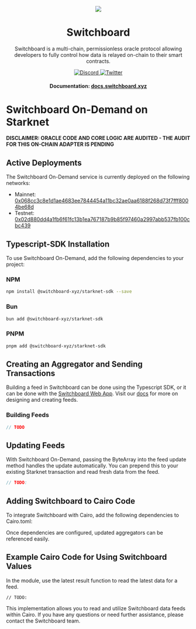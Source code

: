 <div align="center">
  <a href="#">
    <img src="https://github.com/switchboard-xyz/sbv2-core/raw/main/website/static/img/icons/switchboard/avatar.png" />
  </a>

  <h1>Switchboard</h1>

  <p>Switchboard is a multi-chain, permissionless oracle protocol allowing developers to fully control how data is relayed on-chain to their smart contracts.</p>

  <div>
    <a href="https://discord.gg/switchboardxyz">
      <img alt="Discord" src="https://img.shields.io/discord/841525135311634443?color=blueviolet&logo=discord&logoColor=white" />
    </a>
    <a href="https://twitter.com/switchboardxyz">
      <img alt="Twitter" src="https://img.shields.io/twitter/follow/switchboardxyz?label=Follow+Switchboard" />
    </a>
  </div>

  <h4>
    <strong>Documentation: </strong><a href="https://docs.switchboard.xyz">docs.switchboard.xyz</a>
  </h4>
</div>

# Switchboard On-Demand on Starknet

**DISCLAIMER: ORACLE CODE AND CORE LOGIC ARE AUDITED - THE AUDIT FOR THIS ON-CHAIN ADAPTER IS PENDING**

## Active Deployments

The Switchboard On-Demand service is currently deployed on the following networks:

- Mainnet: [0x068cc3c8e1d1ae4683ee7844454a11bc32ae0aa6188f268d73f7fff8004be68d](https://starkscan.co/contract/0x068cc3c8e1d1ae4683ee7844454a11bc32ae0aa6188f268d73f7fff8004be68d)
- Testnet: [0x02d880dd4a1fb6f61fc13b1ea767187b9b85f97460a2997abb537fb100cbc439](https://sepolia.starkscan.co/contract/0x02d880dd4a1fb6f61fc13b1ea767187b9b85f97460a2997abb537fb100cbc439)

## Typescript-SDK Installation

To use Switchboard On-Demand, add the following dependencies to your project:

### NPM

```bash
npm install @switchboard-xyz/starknet-sdk --save
```

### Bun

```bash
bun add @switchboard-xyz/starknet-sdk
```

### PNPM

```bash
pnpm add @switchboard-xyz/starknet-sdk
```

## Creating an Aggregator and Sending Transactions

Building a feed in Switchboard can be done using the Typescript SDK, or it can be done with the [Switchboard Web App](https://ondemand.switchboard.xyz/starknet/mainnet). Visit our [docs](https://docs.switchboard.xyz/docs) for more on designing and creating feeds.

### Building Feeds

```typescript
// TODO
```

## Updating Feeds

With Switchboard On-Demand, passing the ByteArray into the feed update method handles the update automatically. You can prepend this to your existing Starknet transaction and read fresh data from the feed.

```typescript
// TODO:
```

## Adding Switchboard to Cairo Code

To integrate Switchboard with Cairo, add the following dependencies to Cairo.toml:

Once dependencies are configured, updated aggregators can be referenced easily.

## Example Cairo Code for Using Switchboard Values

In the module, use the latest result function to read the latest data for a feed.

```cairo
// TODO:
```

This implementation allows you to read and utilize Switchboard data feeds within Cairo. If you have any questions or need further assistance, please contact the Switchboard team.
